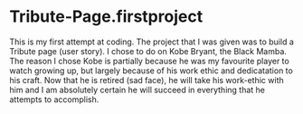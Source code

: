 # Tribute-Page.firstproject
This is my first attempt at coding. The project that I was given was to build a Tribute page (user story). I chose to do on Kobe Bryant, the Black Mamba. The reason I chose Kobe is partially because he was my favourite player to watch growing up, but largely because of his work ethic and dedicatation to his craft. Now that he is retired (sad face), he will take his work-ethic with him and I am absolutely certain he will succeed in everything that he attempts to accomplish. 
